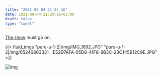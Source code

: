 ```yaml
---
title: "2021 09 04 21 24 16"
date: 2021-09-04T21:24:16+02:00
draft: false
type: "tweet"
---
```

[The show](/post/aparte-culinaire/) must go on.

{{< fluid_imgs "pure-u-1-2|/img/IMG_1692.JPG"
               "pure-u-1-2|/img/65246803331__E52D7AFA-05D8-41F8-9B3C-23C145B12C9E.JPG" >}}

![img](/img/65246779870__B988B6B6-CACD-495C-948F-0E4F2E805D3E.JPG)
